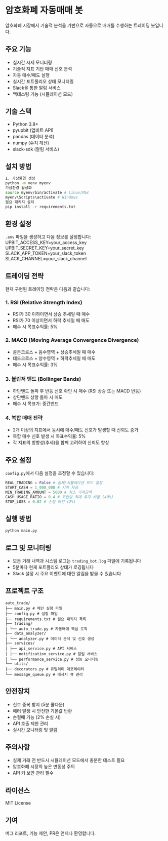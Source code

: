 # 암호화폐 자동매매 봇

암호화폐 시장에서 기술적 분석을 기반으로 자동으로 매매를 수행하는 트레이딩 봇입니다.

## 주요 기능

- 실시간 시세 모니터링
- 기술적 지표 기반 매매 신호 분석
- 자동 매수/매도 실행
- 실시간 포트폴리오 상태 모니터링
- Slack을 통한 알림 서비스
- 백테스팅 기능 (시뮬레이션 모드)

## 기술 스택

- Python 3.8+
- pyupbit (업비트 API)
- pandas (데이터 분석)
- numpy (수치 계산)
- slack-sdk (알림 서비스)

## 설치 방법

```bash
1. 가상환경 생성
python -m venv myenv
가상환경 활성화
source myenv/bin/activate # Linux/Mac
myenv\Scripts\activate # Windows
필요 패키지 설치
pip install -r requirements.txt
```

## 환경 설정

`.env` 파일을 생성하고 다음 정보를 설정합니다:
UPBIT_ACCESS_KEY=your_access_key
UPBIT_SECRET_KEY=your_secret_key
SLACK_APP_TOKEN=your_slack_token
SLACK_CHANNEL=your_slack_channel

## 트레이딩 전략

현재 구현된 트레이딩 전략은 다음과 같습니다:

### 1. RSI (Relative Strength Index)

- RSI가 30 이하이면서 상승 추세일 때 매수
- RSI가 70 이상이면서 하락 추세일 때 매도
- 매수 시 목표수익률: 5%

### 2. MACD (Moving Average Convergence Divergence)

- 골든크로스 + 음수영역 + 상승추세일 때 매수
- 데드크로스 + 양수영역 + 하락추세일 때 매도
- 매수 시 목표수익률: 3%

### 3. 볼린저 밴드 (Bollinger Bands)

- 하단밴드 돌파 후 반등 신호 확인 시 매수 (RSI 상승 또는 MACD 반등)
- 상단밴드 상향 돌파 시 매도
- 매수 시 목표가: 중간밴드

### 4. 복합 매매 전략

- 2개 이상의 지표에서 동시에 매수/매도 신호가 발생할 때 신뢰도 증가
- 복합 매수 신호 발생 시 목표수익률: 5%
- 각 지표의 방향성(추세)을 함께 고려하여 신뢰도 향상

## 주요 설정

`config.py`에서 다음 설정을 조정할 수 있습니다:

```python
REAL_TRADING = False # 실제/시뮬레이션 모드 설정
START_CASH = 1_000_000 # 시작 자금
MIN_TRADING_AMOUNT = 5000 # 최소 거래금액
CASH_USAGE_RATIO = 0.4 # 코인당 최대 투자 비율 (40%)
STOP_LOSS = 0.02 # 손절 라인 (2%)
```

## 실행 방법

```bash
python main.py
```

## 로그 및 모니터링

- 모든 거래 내역과 시스템 로그는 `trading_bot.log` 파일에 기록됩니다
- 5분마다 현재 포트폴리오 상태가 로깅됩니다
- Slack 설정 시 주요 이벤트에 대한 알림을 받을 수 있습니다

## 프로젝트 구조

```
auto_trade/
├── main.py # 메인 실행 파일
├── config.py # 설정 파일
├── requirements.txt # 필요 패키지 목록
├── trading/
│ └── auto_trade.py # 자동매매 핵심 로직
├── data_analyzer/
│ └── analyzer.py # 데이터 분석 및 신호 생성
├── services/
│ ├── api_service.py # API 서비스
│ ├── notification_service.py # 알림 서비스
│ └── performance_service.py # 성능 모니터링
└── utils/
├── decorators.py # 유틸리티 데코레이터
└── message_queue.py # 메시지 큐 관리
```

## 안전장치

- 신호 중복 방지 (5분 쿨다운)
- 에러 발생 시 안전한 기본값 반환
- 손절매 기능 (2% 손실 시)
- API 호출 제한 관리
- 실시간 모니터링 및 알림

## 주의사항

- 실제 거래 전 반드시 시뮬레이션 모드에서 충분한 테스트 필요
- 암호화폐 시장의 높은 변동성 주의
- API 키 보안 관리 필수

## 라이선스

MIT License

## 기여

버그 리포트, 기능 제안, PR은 언제나 환영합니다.
